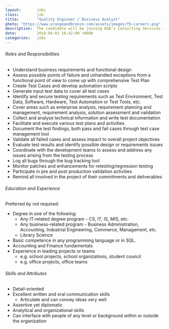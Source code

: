 ```yaml
---
layout:       jobs
class:        job
title:        "Quality Engineer / Business Analyst"
photo: "https://www.orangeandbronze.com/assets/images/fb-careers.png"
description:  The candidate will be joining O&B’s Consulting Services in developing custom software, understanding the business problems of the customer and providing solutions with the help of engineers.
date:         2018-04-03 16:42:00 +0800
categories:   jobs
---
```

<!-- Do not leave new lines after each element. Elements after new lines will not be rendered. -->
<h6 class="-dark">Roles and Responsibilities</h6>
<ul>
	<li>Understand business requirements and functional design</li>
	<li>Assess possible points of failure and unhandled exceptions from a functional point of view to come up with comprehensive Test Plan</li>
	<li>Create Test Cases and develop automation scripts</li>
	<li>Generate input test data to cover all test cases</li>
	<li>Identify and secure testing requirements such as Test Environment, Test Data, Software, Hardware, Test Automation or Test Tools, etc.</li>
	<li>Cover areas such as enterprise analysis, requirement planning and management, requirement analysis, solution assessment and validation</li>
	<li>Collect and analyse technical information and write test documentation</li>
	<li>Facilitate and execute various test plans and activities</li>
	<li>Document the test findings, both pass and fail cases through test case management tool</li>
	<li>Validate all failed cases and assess impact to overall project objectives</li>
	<li>Evaluate test results and identify possible design or requirements issues</li>
	<li>Coordinate with the development teams to assess and address any issues arising from the testing process</li>
	<li>Log all bugs through the bug tracking tool</li>
	<li>Monitor patches and enhancements for retesting/regression testing</li>
	<li>Participate in pre and post production validation activities</li>
	<li>Remind all involved in the project of their commitments and deliverables</li>
</ul>
<h6 class="-dark">Education and Experience</h6>
<p>Preferred by not required:</p>
<ul>
	<li>Degree in one of the following:
		<ul>
			<li>Any IT-related degree program - CS, IT, IS, MIS, etc.</li>
			<li>Any business-related program - Business Administration, Accounting, Industrial Engineering, Commerce, Management, etc.</li>
			<li>Library Science</li>
		</ul>
	</li>
	<li>Basic competence in any programming language or in SQL.</li>
	<li>Accounting and Finance fundamentals</li>
	<li>Experience in leading projects or teams
		<ul>
			<li>e.g. school projects, school organizations, student council</li>
			<li>e.g. office projects, office teams</li>
		</ul>
	</li>
</ul>
<h6 class="-dark">Skills and Attributes</h6>
<ul>
	<li>Detail-oriented</li>
	<li>Excellent written and oral communication skills
		<ul>
			<li>Articulate and can convey ideas very well</li>
		</ul>
	</li>
	<li>Assertive yet diplomatic</li>
	<li>Analytical and organizational skills</li>
	<li>Can interface with people of any level or background within or outside the organization</li>
</ul>